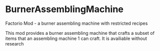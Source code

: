 # BurnerAssemblingMachine
Factorio Mod - a burner assembling machine with restricted recipes

This mod provides a burner assembling machine that crafts a subset of items that an assembling machine 1 can craft. It is availiable without research
